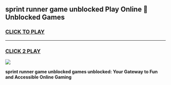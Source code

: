 
## sprint runner game unblocked Play Online 👋 Unblocked Games
<h3>
<a href="https://premium.freeplayer.one?title=sprint_runner_game_unblocked&ref=19F">CLICK TO PLAY</a></h3>
<hr>

<h3>
<a href="https://premium.freeplayer.one?title=sprint_runner_game_unblocked&ref=19F">CLICK 2 PLAY</a>
  
</h3>

<a href="https://premium.freeplayer.one?title=sprint_runner_game_unblocked&ref=19F"><img src="https://clearcache.store/games.png"></a>


**sprint runner game unblocked games unblocked: Your Gateway to Fun and Accessible Online Gaming**
